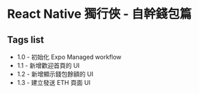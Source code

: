 # React Native 獨行俠 - 自幹錢包篇

## Tags list

* 1.0 - 初始化 Expo Managed workflow
* 1.1 - 新增歡迎首頁的 UI
* 1.2 - 新增顯示錢包餘額的 UI
* 1.3 - 建立發送 ETH 頁面 UI
